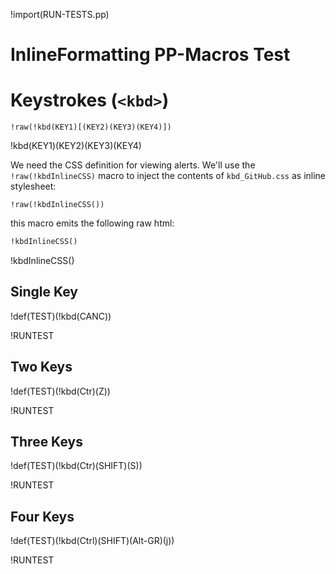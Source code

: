 !import(RUN-TESTS.pp)

# InlineFormatting PP-Macros Test

# Keystrokes (`<kbd>`)

    !raw(!kbd(KEY1)[(KEY2)(KEY3)(KEY4)])

!kbd(KEY1)(KEY2)(KEY3)(KEY4)

We need the CSS definition for viewing alerts.
We'll use the `!raw(!kbdInlineCSS)` macro to inject the contents of `kbd_GitHub.css` as inline stylesheet:

```
!raw(!kbdInlineCSS())
```

this macro emits the following raw html:

``` html
!kbdInlineCSS()
```

!kbdInlineCSS()

## Single Key

!def(TEST)(!kbd(CANC))

!RUNTEST

## Two Keys

!def(TEST)(!kbd(Ctr)(Z))

!RUNTEST

## Three Keys

!def(TEST)(!kbd(Ctr)(SHIFT)(S))

!RUNTEST

## Four Keys

!def(TEST)(!kbd(Ctrl)(SHIFT)(Alt-GR)(j))

!RUNTEST
